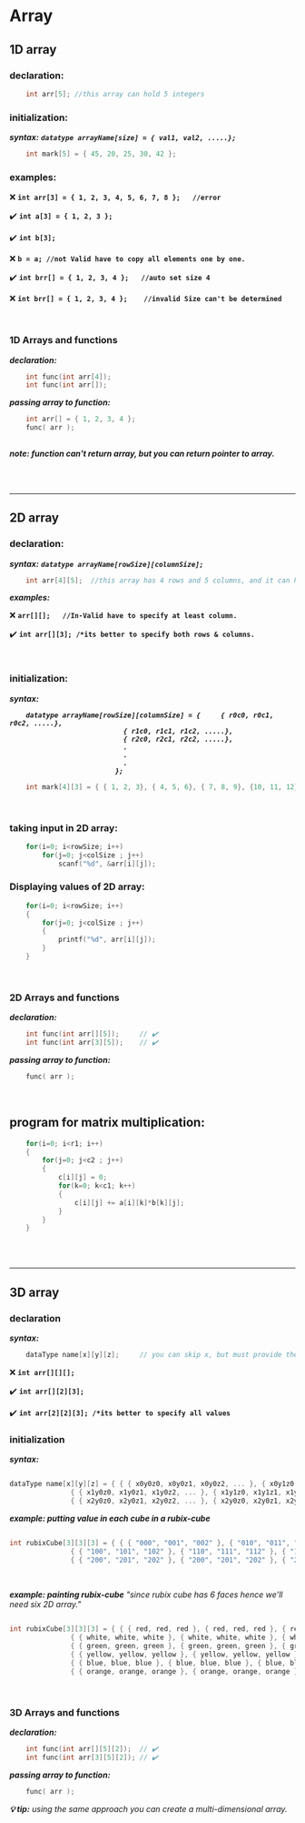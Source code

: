 # Array 


## 1D array

### declaration:
```C
	int arr[5];	//this array can hold 5 integers
```

### initialization:
***syntax:*** <b><em>```datatype arrayName[size] = { val1, val2, .....};```</em></b>

```C
	int mark[5] = { 45, 20, 25, 30, 42 };	
```


### examples:

❌  <b>```int arr[3] = { 1, 2, 3, 4, 5, 6, 7, 8 };	//error```</b> 

✔️  <b>```int a[3] = { 1, 2, 3 };```</b> 

✔️  <b>```int b[3];```</b> 

❌  <b>```b = a;	//not Valid have to copy all elements one by one.```</b> 

✔️  <b>```int brr[] = { 1, 2, 3, 4 };	//auto set size 4```</b> 

❌  <b>```int brr[] = { 1, 2, 3, 4 };	//invalid Size can't be determined```</b> 

<br/>

### 1D Arrays and functions
***declaration:***
```C
	int func(int arr[4]);
	int func(int arr[]);
```

***passing array to function:***
```C
	int arr[] = { 1, 2, 3, 4 };
	func( arr );
	
```

***note: function can't return array, but you can return pointer to array.***

<br/>

<br/>

---



## 2D array

### declaration:
***syntax:*** <b><em>```datatype arrayName[rowSize][columnSize];```</em></b>
```C
	int arr[4][5];	//this array has 4 rows and 5 columns, and it can hold 20 integers
```

***examples:***

❌  <b>```arr[][];	//In-Valid have to specify at least column.```</b> 

✔️  <b>```int arr[][3];	/*its better to specify both rows & columns.```</b>

<br/>

### initialization:
***syntax:*** 
<b><em>
```
	datatype arrayName[rowSize][columnSize] = { 	{ r0c0, r0c1, r0c2, .....},
							{ r1c0, r1c1, r1c2, .....},
							{ r2c0, r2c1, r2c2, .....},
							.
							.
							.
						  };
```
</em></b>

```C
	int mark[4][3] = { { 1, 2, 3}, { 4, 5, 6}, { 7, 8, 9}, {10, 11, 12} };	
```

<br/>

### taking input in 2D array:
```C
	for(i=0; i<rowSize; i++)
		for(j=0; j<colSize ; j++)
			scanf("%d", &arr[i][j]);
```

### Displaying values of 2D array:
```C
	for(i=0; i<rowSize; i++)
	{
		for(j=0; j<colSize ; j++)
		{
			printf("%d", arr[i][j]);
		}
	}
```

<br/>

### 2D Arrays and functions
***declaration:***
```C
	int func(int arr[][5]);		// ✔️
	int func(int arr[3][5]);	// ✔️
```

***passing array to function:***
```C
	func( arr );	
```

<br/>

## program for matrix multiplication:
```C
	for(i=0; i<r1; i++)
	{
		for(j=0; j<c2 ; j++)
		{
			c[i][j] = 0;
			for(k=0; k<c1; k++)
			{
				c[i][j] += a[i][k]*b[k][j];
			}
		}
	}
```


<br/>

<br/>

---

## 3D array

### declaration
***syntax:***
```C
	dataType name[x][y][z]; 	// you can skip x, but must provide the value of y and z.
```

❌  <b>```int arr[][][];```</b> 

✔️  <b>```int arr[][2][3];```</b>

✔️  <b>```int arr[2][2][3];	/*its better to specify all values```</b>


### initialization
***syntax:***
```C

dataType name[x][y][z] = { { { x0y0z0, x0y0z1, x0y0z2, ... }, { x0y1z0, x0y1z1, x0y1z2, ... }, { x0y2z0, x0y2z1, x0y2z2, ... }, .... }, 
			   { { x1y0z0, x1y0z1, x1y0z2, ... }, { x1y1z0, x1y1z1, x1y1z2, ... }, { x1y2z0, x1y2z1, x1y2z2, ... }, .... },  
			   { { x2y0z0, x2y0z1, x2y0z2, ... }, { x2y0z0, x2y0z1, x2y0z2, ... }, { x2y0z0, x2y0z1, x2y0z2, ... }, .... }, ....  };

```

***example: putting value in each cube in a  rubix-cube***
```C

int rubixCube[3][3][3] = { { { "000", "001", "002" }, { "010", "011", "012" }, { "020", "021", "022" } }, 
			   { { "100", "101", "102" }, { "110", "111", "112" }, { "120", "121", "122" } },  
			   { { "200", "201", "202" }, { "200", "201", "202" }, { "200", "201", "202" } } };

```

<br/>

***example: painting rubix-cube***
_"since rubix cube has 6 faces hence we'll need six 2D array."_
```C

int rubixCube[3][3][3] = { { { red, red, red }, { red, red, red }, { red, red, red } }, 
			   { { white, white, white }, { white, white, white }, { white, white, white } },  
			   { { green, green, green }, { green, green, green }, { green, green, green } },
			   { { yellow, yellow, yellow }, { yellow, yellow, yellow }, { yellow, yellow, yellow } }, 
			   { { blue, blue, blue }, { blue, blue, blue }, { blue, blue, blue } },  
			   { { orange, orange, orange }, { orange, orange, orange }, { orange, orange, orange } } };

```

<br/>

### 3D Arrays and functions
***declaration:***
```C
	int func(int arr[][5][2]);	// ✔️
	int func(int arr[3][5][2]);	// ✔️
```

***passing array to function:***
```C
	func( arr );	
```



<b><em>💡 tip:</b> using the same approach you can create a multi-dimensional array.</em> 



